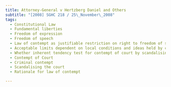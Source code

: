 ```yaml
---
title: Attorney-General v Hertzberg Daniel and Others 
subtitle: "[2008] SGHC 218 / 25\_November\_2008"
tags:
  - Constitutional Law
  - Fundamental liberties
  - Freedom of expression
  - Freedom of speech
  - Law of contempt as justifiable restriction on right to freedom of speech and expression
  - Acceptable limits dependent on local conditions and ideas held by courts about principles to be adhered to in administration of justice
  - Whether inherent tendency test for contempt of court by scandalising the court inhibited right to freedom of speech and expression to an unjustifiable degree
  - Contempt of Court
  - Criminal contempt
  - Scandalising the court
  - Rationale for law of contempt

---
```


